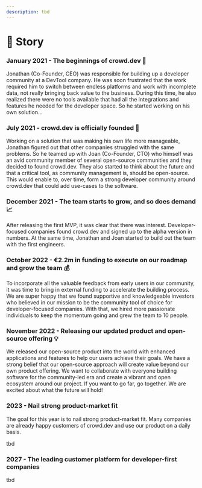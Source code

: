 ```yaml
---
description: tbd
---
```


# 📖 Story

### January 2021 - The beginnings of crowd.dev 🐣

Jonathan (Co-Founder, CEO) was responsible for building up a developer community at a DevTool company. He was soon frustrated that the work required him to switch between endless platforms and work with incomplete data, not really bringing back value to the business. During this time, he also realized there were no tools available that had all the integrations and features he needed for the developer space. So he started working on his own solution…

### July 2021 - crowd.dev is officially founded 🎉

Working on a solution that was making his own life more manageable, Jonathan figured out that other companies struggled with the same problems. So he teamed up with Joan (Co-Founder, CTO) who himself was an avid community member of several open-source communities and they decided to found crowd.dev. They also started to think about the future and that a critical tool, as community management is, should be open-source. This would enable to, over time, form a strong developer community around crowd.dev that could add use-cases to the software.

### December 2021 - The team starts to grow, and so does demand 📈&#x20;

After releasing the first MVP, it was clear that there was interest. Developer-focused companies found crowd.dev and signed up to the alpha version in numbers. At the same time, Jonathan and Joan started to build out the team with the first engineers.

### October 2022 - €2.2m in funding to execute on our roadmap and grow the team 💰

To incorporate all the valuable feedback from early users in our community, it was time to bring in external funding to accelerate the building process. We are super happy that we found supportive and knowledgeable investors who believed in our mission to be the community tool of choice for developer-focused companies. With that, we hired more passionate individuals to keep the momentum going and grew the team to 10 people.

### November 2022 - Releasing our updated product and open-source offering 💡&#x20;

We released our open-source product into the world with enhanced applications and features to help our users achieve their goals. We have a strong belief that our open-source approach will create value beyond our own product offering. We want to collaborate with everyone building software for the community-led era and create a vibrant and open ecosystem around our project. If you want to go far, go together. We are excited about what the future will hold!

### 2023 - Nail strong product-market fit

The goal for this year is to nail strong product-market fit. Many companies are already happy customers of crowd.dev and use our product on a daily basis.&#x20;

tbd

### 2027 - The leading customer platform for developer-first companies

tbd



